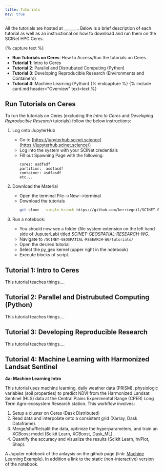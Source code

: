 ```yaml
---
title: Tutorials
nav: true
---
```


All the tutorials are hosted at _______. Below is a brief description of each tutorial as well as an instructional on how to download and run them on the SCINet HPC Ceres.

{% capture text %}
* **Run Tutorials on Ceres**: How to Access/Run the tutorials on Ceres
* **Tutorial 1**: Intro to Ceres
* **Tutorial 2**: Parallel and Distrubuted Computing (Python)
* **Tutorial 3**: Developing Reproducible Research (Environments and Containers)
* **Tutorial 4**: Machine Learning (Python)
{% endcapture %}
{% include card.md header="Overview" text=text %}

## Run Tutorials on Ceres

To run the tutorials on Ceres (excluding the *Intro to Ceres* and *Developing Reproducible Research* tutorials) follow the below instructions:

1. Log onto JupyterHub
   * Go to [https://jupyterhub.scinet.science](https://jupyterhub.scinet.science/)
   * Log into the system with your SCINet credentials
   * Fill out Spawning Page with the following:
     ```
     cores: asdfadf
     partition:  asdfasdf
     container: asdfasdf
     etc...
     ```

2. Download the Material
   * Open the terminal File-->New-->terminal
   * Download the tutorials
      ```bash
      git clone --single-branch https://github.com/kerriegeil/SCINET-GEOSPATIAL-RESEARCH-WG.git
      ```
3. Run a notebook:
   * You should now see a folder (file system extension on the left hand side of JuputerLab) titled *SCINET-GEOSPATIAL-RESEARCH-WG*.
   * Navigate to ```/SCINET-GEOSPATIAL-RESEARCH-WG/tutorials/```
   * Open the desired tutorial
   * Select the py_geo kernel (upper right in the notebook)
   * Execute blocks of script.

## Tutorial 1: Intro to Ceres

This tutorial teaches things....

## Tutorial 2: Parallel and Distrubuted Computing (Python)

This tutorial teaches things....

## Tutorial 3: Developing Reproducible Research

This tutorial teaches things....

## Tutorial 4: Machine Learning with Harmonized Landsat Sentinel

**4a: Machine Learning Intro**

This tutorial uses machine learning, daily weather data (PRISM), physiologic variables (soil properties) to predict NDVI from the Harmonized Landsat Sentinel (HLS) data at the Central Plains Experimental Range (CPER) Long Term Agro-ecosystem Research station. This workflow involves:

1. Setup a cluster on Ceres (Dask Distributed)
2. Read data and interpolate onto a consistent grid (Xarray, Dask Dataframe).
3. Merge/shuffle/split the data, optimize the hyperparameters, and train an XGBoost model (Scikit Learn, XGBoost, Dask_ML).
4. Quantify the accuracy and visualize the results (Scikit Learn, hvPlot, Shap).

A Jupyter notebook of the anlaysis on the github page (link: [Machine Learning Example](/images/Machine_Learning_Tutorial.html)). In addition a link to the static (non-interactive) version of the notebook.